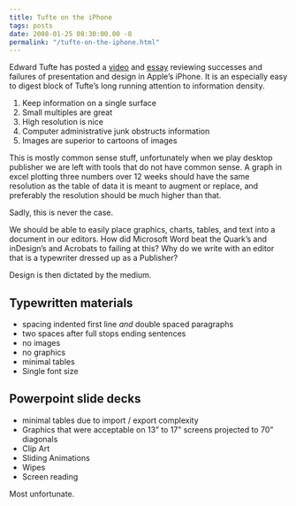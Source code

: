 ```yaml
---
title: Tufte on the iPhone
tags: posts
date: 2008-01-25 08:30:00.00 -8
permalink: "/tufte-on-the-iphone.html"
---
```

Edward Tufte has posted a [video](http://www.edwardtufte.com/bboard/iphone-video.adp) and [essay](http://www.edwardtufte.com/bboard/q-and-a-fetch-msg?msg_id=00036T&topic_id=1) reviewing successes and failures of presentation and design in Apple’s iPhone. It is an especially easy to digest block of Tufte’s long running attention to information density.

1. Keep information on a single surface
2. Small multiples are great
3. High resolution is nice
4. Computer administrative junk obstructs information
5. Images are superior to cartoons of images

This is mostly common sense stuff, unfortunately when we play desktop publisher we are left with tools that do not have common sense. A graph in excel plotting three numbers over 12 weeks should have the same resolution as the table of data it is meant to augment or replace, and preferably the resolution should be much higher than that.

Sadly, this is never the case.

We should be able to easily place graphics, charts, tables, and text into a document in our editors. How did Microsoft Word beat the Quark’s and inDesign’s and Acrobats to failing at this? Why do we write with an editor that is a typewriter dressed up as a Publisher?

Design is then dictated by the medium.

## Typewritten materials

*   spacing indented first line _and_ double spaced paragraphs
*   two spaces after full stops ending sentences
*   no images
*   no graphics
*   minimal tables
*   Single font size

## Powerpoint slide decks

*   minimal tables due to import / export complexity
*   Graphics that were acceptable on 13” to 17” screens projected to 70” diagonals
*   Clip Art
*   Sliding Animations
*   Wipes
*   Screen reading

Most unfortunate.